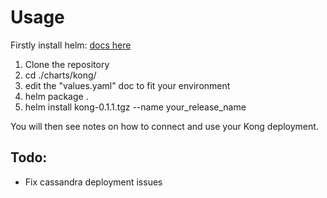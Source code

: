 Usage
==========

Firstly install helm: [docs here](https://helm.sh/)

1. Clone the repository
2. cd ./charts/kong/
3. edit the "values.yaml" doc to fit your environment
3. helm package .
4. helm install kong-0.1.1.tgz --name your_release_name

You will then see notes on how to connect and use your Kong deployment.

Todo:
--------

- Fix cassandra deployment issues
